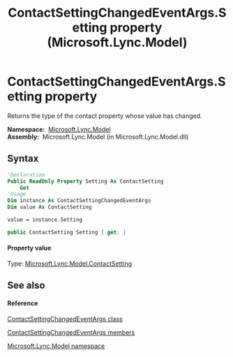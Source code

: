 ﻿---
title: ContactSettingChangedEventArgs.Setting property  (Microsoft.Lync.Model)
TOCTitle: 'Setting property '
ms:assetid: P:Microsoft.Lync.Model.ContactSettingChangedEventArgs.Setting_DI_3_UC_OCS14MrefLyncWPF
ms:mtpsurl: https://msdn.microsoft.com/en-us/library/microsoft.lync.model.contactsettingchangedeventargs.setting_di_3_uc_ocs14mreflyncwpf(v=office.15)
ms:contentKeyID: 48599429
ms.date: 07/28/2014
mtps_version: v=office.15
f1_keywords:
- Microsoft.Lync.Model.ContactSettingChangedEventArgs.Setting
dev_langs:
- CSharp
- JScript
- VB
- other
---

# ContactSettingChangedEventArgs.Setting property

Returns the type of the contact property whose value has changed.

**Namespace:**  [Microsoft.Lync.Model](microsoft-lync-model-namespace_2.md)  
**Assembly:**  Microsoft.Lync.Model (in Microsoft.Lync.Model.dll)

## Syntax

``` vb
'Declaration
Public ReadOnly Property Setting As ContactSetting
    Get
'Usage
Dim instance As ContactSettingChangedEventArgs
Dim value As ContactSetting

value = instance.Setting
```

``` csharp
public ContactSetting Setting { get; }
```

#### Property value

Type: [Microsoft.Lync.Model.ContactSetting](contactsetting-enumeration-microsoft-lync-model_2.md)  

## See also

#### Reference

[ContactSettingChangedEventArgs class](contactsettingchangedeventargs-class-microsoft-lync-model_2.md)

[ContactSettingChangedEventArgs members](contactsettingchangedeventargs-members-microsoft-lync-model_2.md)

[Microsoft.Lync.Model namespace](microsoft-lync-model-namespace_2.md)

